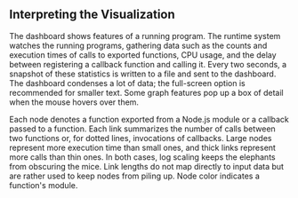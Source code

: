 ## Interpreting the Visualization

The dashboard shows features of a running program. The runtime system watches the
running programs, gathering data such as the counts and execution times of calls to
exported functions, CPU usage, and the delay between registering a
callback function and calling it. Every two seconds, a snapshot of these statistics
is written to a file and sent to the dashboard. The dashboard condenses a lot of data;
the full-screen option is recommended for smaller text. Some graph features pop up a
box of detail when the mouse hovers over them.

Each node denotes a function exported from a Node.js module or a callback passed to a function. Each link summarizes the number
of calls between two functions or, for dotted lines, invocations of callbacks.
Large nodes represent more execution time than small ones, and thick links represent more
calls than thin ones. In both cases, log scaling keeps the elephants from obscuring
the mice. Link lengths do not map directly to input data but are rather used to keep
nodes from piling up. Node color indicates a function's module. 
